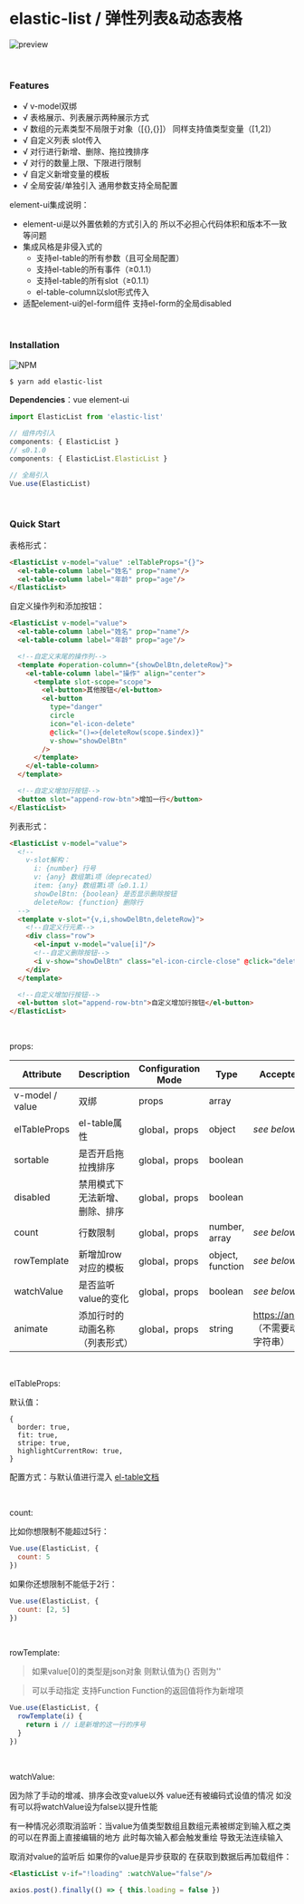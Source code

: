 # elastic-list / 弹性列表&动态表格

![preview](./preview.gif)

<br/>

### Features

- √ v-model双绑
- √ 表格展示、列表展示两种展示方式
- √ 数组的元素类型不局限于对象（[{},{}]） 同样支持值类型变量（[1,2]）
- √ 自定义列表 slot传入
- √ 对行进行新增、删除、拖拉拽排序
- √ 对行的数量上限、下限进行限制
- √ 自定义新增变量的模板
- √ 全局安装/单独引入 通用参数支持全局配置

element-ui集成说明：

- element-ui是以外置依赖的方式引入的 所以不必担心代码体积和版本不一致等问题
- 集成风格是非侵入式的
  - 支持el-table的所有参数（且可全局配置）
  - 支持el-table的所有事件（≥0.1.1）
  - 支持el-table的所有slot（≥0.1.1）
  - el-table-column以slot形式传入
- 适配element-ui的el-form组件 支持el-form的全局disabled

<br/>

### Installation
![NPM](https://nodei.co/npm/elastic-list.png)
``` bash
$ yarn add elastic-list
```

**Dependencies**：vue element-ui

```js
import ElasticList from 'elastic-list'

// 组件内引入
components: { ElasticList }
// ≤0.1.0
components: { ElasticList.ElasticList }

// 全局引入
Vue.use(ElasticList)
```

<br/>

### Quick Start

表格形式：

```html
<ElasticList v-model="value" :elTableProps="{}">
  <el-table-column label="姓名" prop="name"/>
  <el-table-column label="年龄" prop="age"/>
</ElasticList>
```

自定义操作列和添加按钮：

```html
<ElasticList v-model="value">
  <el-table-column label="姓名" prop="name"/>
  <el-table-column label="年龄" prop="age"/>

  <!--自定义末尾的操作列-->
  <template #operation-column="{showDelBtn,deleteRow}">
    <el-table-column label="操作" align="center">
      <template slot-scope="scope">
        <el-button>其他按钮</el-button>
        <el-button 
          type="danger"
          circle
          icon="el-icon-delete"
          @click="()=>{deleteRow(scope.$index)}"
          v-show="showDelBtn"
        />
      </template>
    </el-table-column>
  </template>

  <!--自定义增加行按钮-->
  <button slot="append-row-btn">增加一行</button>
</ElasticList>
```

列表形式：

```html
<ElasticList v-model="value">
  <!--
    v-slot解构：
      i: {number} 行号
      v: {any} 数组第i项（deprecated）
      item: {any} 数组第i项（≥0.1.1）
      showDelBtn: {boolean} 是否显示删除按钮
      deleteRow: {function} 删除行
  -->
  <template v-slot="{v,i,showDelBtn,deleteRow}">
    <!--自定义行元素-->
    <div class="row">
      <el-input v-model="value[i]"/>
      <!--自定义删除按钮-->
      <i v-show="showDelBtn" class="el-icon-circle-close" @click="deleteRow(i)"/>
    </div>
  </template>

  <!--自定义增加行按钮-->
  <el-button slot="append-row-btn">自定义增加行按钮</el-button>
</ElasticList>
```

<br/>

props: 

| Attribute | Description | Configuration Mode | Type | Accepted Values | Default |
| --- | --- | --- | --- | --- | --- |
| v-model / value | 双绑 | props | array | | |
| elTableProps | el-table属性 | global，props | object | *see below* | |
| sortable | 是否开启拖拉拽排序 | global，props | boolean | | true |
| disabled | 禁用模式下无法新增、删除、排序 | global，props | boolean | | false |
| count | 行数限制 | global，props | number, array | *see below* | |
| rowTemplate | 新增加row对应的模板 | global，props | object, function | *see below* | {} / '' |
| watchValue | 是否监听value的变化 | global，props | boolean | *see below* | true |
| animate | 添加行时的动画名称（列表形式） | global，props | string | https://animate.style （不需要动画请传空字符串） | 'zoomIn' |

<br/>

elTableProps:

默认值：

```
{
  border: true,
  fit: true,
  stripe: true,
  highlightCurrentRow: true,
}
```

配置方式：与默认值进行混入 [el-table文档](https://element.eleme.cn/#/zh-CN/component/table)

<br/>

count:

比如你想限制不能超过5行：

```js
Vue.use(ElasticList, {
  count: 5              
})
```

如果你还想限制不能低于2行：

```js
Vue.use(ElasticList, {
  count: [2, 5]              
})
```

<br/>

rowTemplate:

> 如果value[0]的类型是json对象 则默认值为{} 否则为''

> 可以手动指定 支持Function Function的返回值将作为新增项

```js
Vue.use(ElasticList, {
  rowTemplate(i) {
    return i // i是新增的这一行的序号
  }              
})
```

<br/>

watchValue:

因为除了手动的增减、排序会改变value以外 value还有被编码式设值的情况 如没有可以将watchValue设为false以提升性能

有一种情况必须取消监听：当value为值类型数组且数组元素被绑定到输入框之类的可以在界面上直接编辑的地方 此时每次输入都会触发重绘 导致无法连续输入

取消对value的监听后 如果你的value是异步获取的 在获取到数据后再加载组件：

```html
<ElasticList v-if="!loading" :watchValue="false"/>
```

```js
axios.post().finally(() => { this.loading = false })
```
